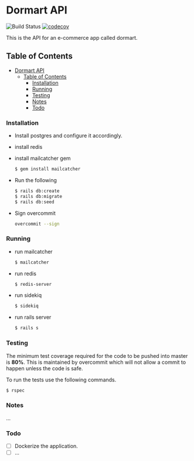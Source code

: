 # Dormart API

![Build Status](https://github.com/mohamed-elalem/dormart-api/workflows/Ruby/badge.svg "Build Status") [![codecov](https://codecov.io/gh/mohamed-elalem/dormart-api/branch/master/graph/badge.svg)](https://codecov.io/gh/mohamed-elalem/dormart-api)


This is the API for an e-commerce app called dormart.

## Table of Contents

- [Dormart API](#dormart-api)
  - [Table of Contents](#table-of-contents)
    - [Installation](#installation)
    - [Running](#running)
    - [Testing](#testing)
    - [Notes](#notes)
    - [Todo](#todo)

### Installation

- Install postgres and configure it accordingly.
- install redis
- install mailcatcher gem 
  ```bash
  $ gem install mailcatcher
  ```
- Run the following
  ```bash
  $ rails db:create
  $ rails db:migrate
  $ rails db:seed
  ```

- Sign overcommit
  ```bash
  overcommit --sign
  ```

### Running

- run mailcatcher
  ```bash
  $ mailcatcher
  ```
- run redis
  ```bash
  $ redis-server
  ```
- run sidekiq
  ```bash
  $ sidekiq
  ```
- run rails server
  ```bash
  $ rails s
  ```

### Testing

The minimum test coverage required for the code to be pushed into master is **80%**.
This is maintained by overcommit which will not allow a commit to happen unless the code is safe.

To run the tests use the following commands.

```bash
$ rspec
```

### Notes

...

### Todo

- [ ] Dockerize the application.
- [ ] ...